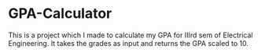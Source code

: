 # GPA-Calculator
This is a project which I made to calculate my GPA for IIIrd sem of Electrical Engineering. It takes the grades as input and returns the GPA scaled to 10.
